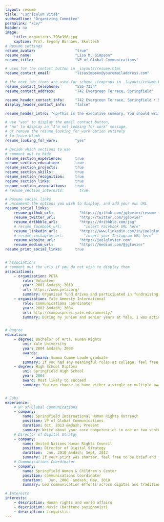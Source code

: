 ```yaml
---
layout: resume
title: "Curriculum Vitae"
subheadline: "Organizing Commitee"
permalink: "/cv/"
header: no
image:
    title: organizers_798x396.jpg
    caption: Prof. Evgeny Burnaev, Skoltech
# Resume settings
resume_avatar:                  "true"
resume_name:                    "Lisa M. Simpson"
resume_title:                   "VP of Global Communications"

# used for the contact button in _layouts/resume.html
resume_contact_email:           "lisasimpson@youremailaddress.com"

# the next two items are used for schema itemprops in _layouts/resume.html
resume_contact_telephone:       "555-7334"
resume_contact_address:         "742 Evergreen Terrace, Springfield"

resume_header_contact_info:     "742 Evergreen Terrace, Springfield • 555-7334 • lisasimpson@youremailaddress.com"
display_header_contact_info:    "false"

resume_header_intro: "<p>This is the executive summary. You should write a few brief, concise, and meaningful sentences about yourself from a professional context, and your immediate career goals. Make the length appropriate for your needs, but keep it brief and concise</p>"

# use "yes" to display the email contact button,
# "no" to display an "I'm not looking for work" message,
# or remove the resume_looking_for_work option entirely
# to leave blank
resume_looking_for_work:        "yes"

# Decide which sections to use
# comment out to hide
resume_section_experience:      true
resume_section_education:       true
resume_section_projects:        true
resume_section_skills:          true
resume_section_recognition:     true
resume_section_links:           true
resume_section_associations:    true
# resume_section_interests:       true

# Resume social links
# uncomment the options you wish to display, and add your own URL
resume_social_links:
    resume_github_url:            "https://github.com/jglovier/resume-template"
    resume_twitter_url:           "http://twitter.com/jglovier"
    resume_dribbble_url:          "https://dribbble.com/jag"
    # resume_facebook_url:          "insert Facebook URL here"
    resume_linkedin_url:          "https://www.linkedin.com/in/joelglovier"
    # resume_instagram_url:         "insert your Instagram URL here"
    resume_website_url:           "http://joelglovier.com"
    resume_medium_url:            "https://medium.com/@jglovier"
resume_print_social_links:      true


# Associations
# comment out the urls if you do not wish to display them
associations:
    - organization: PETA
        role: Volunteer
        year: 2001 &mdash; 2010
        url: https://www.peta.org/
        summary: Organized fund drives and participated in fundraising events for the benefit of PETA's local Springfield operations.
    - organization: Yale Amnesty International
        role: Communications coordinator
        year: 2002 &mdash; 2004
        url: http://campuspress.yale.edu/amnesty/
        summary: During my junion and senior years at Yale, I was actively involved in Yale Amnesty International where I helped facilitate our student organization communications through website maintenance, writing for our campus publication, and graphic design of related materials.


# Degree
education:
    - degree: Bachelor of Arts, Human Rights
        uni: Yale University
        year: 2004 &mdash; 2008
        awards:
            - award: Summa Cumme Laude graduate
        summary: If you had any meaningful roles at college, feel free to write about them here
    - degree: High School Diploma
        uni: Springfield High School
        year: 2004
        award: Most likely to succeed
        summary: You can choose to have either a single or multiple awards


# Jobs
experience:
    # VP of Global Communications
    - company:
        name: Springfield International Human Rights Outreach
        position: VP of Global Communications
        duration: Oct, 2013 &mdash; Present
        summary: Write about your core competencies in one or two sentences describing your position. If you held the position for a long time, it could be a longer section, including a couple bullet points	<ul class="resume-item-list"><li>A project you are proud of</li><li>Another awesome project</li><li>or a team or department you worked with</li></ul>
    # Director of Digital Stratgy
    - company:
        name: United Nations Human Rights Council
        position: Director of Digital Strategy
        duration:  Jun, 2010 &mdash; Sept, 2013
        summary: If your stint was shorter, feel free to be brief and just call out the most meaningful points of your role. Be concise, and be meaninful. The person reading just needs enough to want to talk to you more about your experience.
    # Communications Coordinator
    - company:
        name: Springfield Women & Children's Center
        position: Communications Coordinator
        duration:   Jun, 2008  &mdash; May, 2010
        summary: Led communication efforts across digital and traditional media channels for marketing and public relations, internal communication strategies, and coordinated support programs for the recipients of the center's services.

# Interests
interests:
    - description: Human rights and world affairs
    - description: Music (baritone saxiphonist)
    - description: Linguistics
---
```



